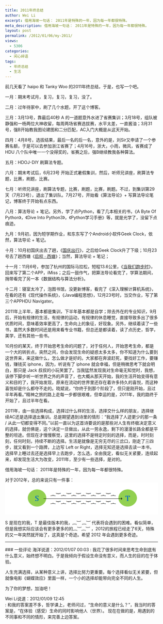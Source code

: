 ```yaml
---
title: 2011年终总结
author: Wei Li
excerpt: 借用海坡一句话： 2011年是特殊的一年，因为每一年都很特殊。
meta_description: 借用海坡一句话： 2011年是特殊的一年，因为每一年都很特殊。
layout: post
permalink: /2012/01/06/my-2011/
views:
  - 5306
categories:
  - 闲心碎语
tags:
  - 年终总结
  - 生活
---
```

前几天看了 haipo 和 Tanky Woo 的2011年终总结，于是，也写一个吧。

一月：期末考试月，复习，复习，复习，没了。

二月：过年待家中，刷了几个水题，开了这个博客。

三月：3月13号，靠最后40秒 A 的一道题意外水进了省赛集训；3月18号，组队被静强和一杨两位大神收留，每周两场省赛选拔赛，水平太差，一直酱油；3月31号，强B开始教我图论建图和二分匹配，AC入门大概是从这天开始。

四月：4月8号，选拔结果，最后一名的后一名，意外的是，刘Sir又申请了一个参赛名额，于是可以去参加浙江省赛了；4月16号，浙大，小雨，微风，省赛成了 HDU 八个队中唯一一个没得奖的，省赛之后，强B继续教我各种算法。

五月：HDOJ-DIY 刷算法专题。

六月：期末考试后，6月23号 开始正式暑假集训，然后，听师兄讲座，刷算法专题，比赛，刷题，比赛。

七月：听师兄讲座，刷算法专题，比赛，刷题，比赛，刷题。不过，到集训第29天（7月23号），退出了集训队。7月27号，开始看《算法导论》+ 写算法导论笔记，博客终于开始有点东西。

八月：算法导论 + 笔记。另外，学了点Python，看了几本相关的书，《A Byte Of Python》，《Dive Into Python3》，《Python学习手册》等，就是光学了，没留下点痕迹。

九月：9月初，因为短学期作业，和东东写了个Android小软件Geek Clock，依然，算法导论 + 笔记。

十月：10月初国庆出去了趟，《[国庆出行](/2011/10/10/national-day-travel/)》，之后给Geek Clock升了下级；10月23号去了趟西塘《[启程 · 西塘](/2011/11/01/meet-xitang/)》；当然，算法导论 + 笔记；

十一月：11月6号，参加了杭州的国际马拉松，短程13.6公里，《[当我们跑步时](/2011/11/09/when-we-are-running/)》，回来写了第二个APP，iMiss；之后一鼓作气，把算法导论看完了，学算法期间，捎带看完了另一本《数据结构与算法分析》。

十二月：寝室太冷了，泡图书馆，没更新博客，看完了《深入理解计算机系统》，在看的还有《现代操作系统》，《Java编程思想》，12月23号时，当交作业，写了第三个APPHDU Navigater。

2011年上半年，基本都是集训，下半年基本都是自学；除去外在的专业知识，9月后，开始有规律的生活，有规律的运动，有规律的休息睡觉，直接导致多出了很多优质时间，意味着效率更高了，生命向上的象征，好现象。另外，继续着读了一些书，虽然大多数时间还是用来看专业书籍，但总还是都读着，读了点历史，哲学，美学，还有其他一些书。

10月份的某天，终于开始思考生命的问题了，对于任何人，开始思考生命，都是一个大的转折点，突然之间，你会发现生命的疑惑太多太多，你不知道为什么要到这世界来，来这做什么，怎么做才是好的。大家都在奔波赶死，要找好工作，要赚钱，赚钱买 iphone，因为，听说有了 iphone 就会幸福，但是稍微思考下就会明白，那只是 Jack 叔叔的小玩笑罢了。当我猛然发现我对生命毫无知觉时，我想，该停下脚步听一听世界之外的声音了，也大概从那天开始，我的生活开始变得有意义和目的了，我开始发现，原来在流动的世界里还存在着许多持久的喜悦，而这种喜悦却是什么都夺不走的。晓斌说，“你终于到那个阶段了，但只是刚开始，且过半年再看。”精神之旅的路上走每一步都很艰难，但幸运的是，2011年，我的路终于开始了，且过半年在看。

2011年，由一些选择构成，选择过什么样的生活，选择交什么样的朋友，选择继续AC还是选择退出集训。总是期望遇到诗里的情形：“我选择了人迹更少的那一条 / 从此一切都变得不同。”以前一直以为这首诗要说的是那些对人生有终极决定意义的选择，就仿佛是，这个决定一旦做出，从此一劳永逸，剩下的漫漫长路全都是平整的坦途。但现在才慢慢察觉，这里的选择不是特定时刻的选择，而是，时时刻刻，任何时刻，持续不断的选择。生活是就像是无穷无尽的三岔口，刚走了三四步，就又看到一个路牌，上边写 Left or Right，选择无知还是选择去读一本书，选择早上睡过去还是选择早上去跑步，怎么选，全由我定，看似无关紧要，连续起来，却发现生活大为改变，2011年，至少有一些选择，是对的。

借用海坡一句话： 2011年是特殊的一年，因为每一年都很特殊。

对于2012年，总的来说只有一件事：
![Image](/uploads/2012/01/2011-+-2012.png)

S 是现在的我，T 是最佳版本的我，︷︸ ︷︸ 代表将会遇到的困难。看似简单，但是我想实际应该会有更多更多的的︷︸︷︸ ，2012的旅程已经走了6天，特殊的又一年突然就开始了，这真是个奇迹。希望 2012 年会遇到更多奇迹。
<hr/>
### 一些评论
海洋说道：2012/01/07 00:03  
: 我花了很多时间来思考生命到底有什么意义，始终想不明白。于是我倾向于假设生命没有意义，而人生的目的在于体验。

人生充满选择，从某种意义上讲，选择比努力更重要。每个选择看似无关紧要，但就像电影《蝴蝶效应》里面一样，一个小的选择却能带向完全不同的人生。

为了你的梦想，加油吧！

Wei Li说道：2012/01/09 12:45  
: 和我的答案差不多，哲学课上，老师问过，“生命的意义是什么？”，我当时的答案是，“在体验（感受）生命的同时影响他人（世界）。
现在在做的是，用遇到的不同事和不同的情形，来完善上边答案。